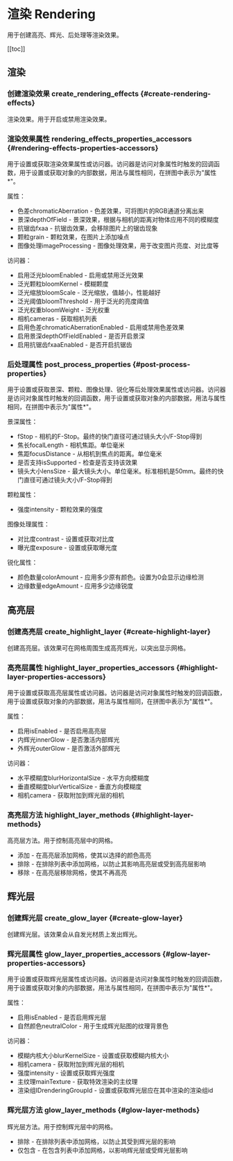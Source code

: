 # 渲染 Rendering

用于创建高亮、辉光、后处理等渲染效果。

[[toc]]

## 渲染

### 创建渲染效果 create_rendering_effects {#create-rendering-effects}

渲染效果。用于开启或禁用渲染效果。

### 渲染效果属性 rendering_effects_properties_accessors {#rendering-effects-properties-accessors}

用于设置或获取渲染效果属性或访问器。访问器是访问对象属性时触发的回调函数，用于设置或获取对象的内部数据，用法与属性相同，在拼图中表示为"属性*"。

属性：
- 色差chromaticAberration - 色差效果，可将图片的RGB通道分离出来
- 景深depthOfField - 景深效果，根据与相机的距离对物体应用不同的模糊度
- 抗锯齿fxaa - 抗锯齿效果，会移除图片上的锯齿现象
- 颗粒grain - 颗粒效果，在图片上添加噪点
- 图像处理imageProcessing - 图像处理效果，用于改变图片亮度、对比度等

访问器：
- 启用泛光bloomEnabled - 启用或禁用泛光效果
- 泛光颗粒bloomKernel - 模糊颗度
- 泛光缩放bloomScale - 泛光缩放，值越小，性能越好
- 泛光阈值bloomThreshold - 用于泛光的亮度阈值
- 泛光权重bloomWeight - 泛光权重
- 相机cameras - 获取相机列表
- 启用色差chromaticAberrationEnabled - 启用或禁用色差效果
- 启用景深depthOfFieldEnabled - 是否开启景深
- 启用抗锯齿fxaaEnabled - 是否开启抗锯齿

### 后处理属性 post_process_properties {#post-process-properties}

用于设置或获取景深、颗粒、图像处理、锐化等后处理效果属性或访问器。访问器是访问对象属性时触发的回调函数，用于设置或获取对象的内部数据，用法与属性相同，在拼图中表示为"属性*"。

景深属性：
- fStop - 相机的F-Stop。最终的快门直径可通过镜头大小/F-Stop得到
- 焦长focalLength - 相机焦距。单位毫米
- 焦距focusDistance - 从相机到焦点的距离。单位毫米
- 是否支持isSupported - 检查是否支持该效果
- 镜头大小lensSize - 最大镜头大小。单位毫米。标准相机是50mm。最终的快门直径可通过镜头大小/F-Stop得到

颗粒属性：
- 强度intensity - 颗粒效果的强度

图像处理属性：
- 对比度contrast - 设置或获取对比度
- 曝光度exposure - 设置或获取曝光度

锐化属性：
- 颜色数量colorAmount - 应用多少原有颜色。设置为0会显示边缘检测
- 边缘数量edgeAmount - 应用多少边缘锐度

## 高亮层

### 创建高亮层 create_highlight_layer {#create-highlight-layer}

创建高亮层。该效果可在网格周围生成高亮辉光，以突出显示网格。

### 高亮层属性 highlight_layer_properties_accessors {#highlight-layer-properties-accessors}

用于设置或获取高亮层属性或访问器。访问器是访问对象属性时触发的回调函数，用于设置或获取对象的内部数据，用法与属性相同，在拼图中表示为"属性*"。

属性：
- 启用isEnabled - 是否启用高亮层
- 内辉光innerGlow - 是否激活内部辉光
- 外辉光outerGlow - 是否激活外部辉光

访问器：
- 水平模糊度blurHorizontalSize - 水平方向模糊度
- 垂直模糊度blurVerticalSize - 垂直方向模糊度
- 相机camera - 获取附加到辉光层的相机

### 高亮层方法 highlight_layer_methods {#highlight-layer-methods}

高亮层方法。用于控制高亮层中的网格。

- 添加 - 在高亮层添加网格，使其以选择的颜色高亮
- 排除 - 在排除列表中添加网格，以防止其影响高亮层或受到高亮层影响
- 移除 - 在高亮层移除网格，使其不再高亮

## 辉光层

### 创建辉光层 create_glow_layer {#create-glow-layer}

创建辉光层。该效果会从自发光材质上发出辉光。

### 辉光层属性 glow_layer_properties_accessors {#glow-layer-properties-accessors}

用于设置或获取辉光层属性或访问器。访问器是访问对象属性时触发的回调函数，用于设置或获取对象的内部数据，用法与属性相同，在拼图中表示为"属性*"。

属性：
- 启用isEnabled - 是否启用辉光层
- 自然颜色neutralColor - 用于生成辉光贴图的纹理背景色

访问器：
- 模糊内核大小blurKernelSize - 设置或获取模糊内核大小
- 相机camera - 获取附加到辉光层的相机
- 强度intensity - 设置或获取辉光强度
- 主纹理mainTexture - 获取特效渲染的主纹理
- 渲染组IDrenderingGroupId - 设置或获取辉光层应在其中渲染的渲染组id

### 辉光层方法 glow_layer_methods {#glow-layer-methods}

辉光层方法。用于控制辉光层中的网格。

- 排除 - 在排除列表中添加网格，以防止其受到辉光层的影响
- 仅包含 - 在包含列表中添加网格，以影响辉光层或受辉光层影响
